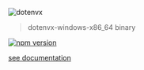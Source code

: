 ![dotenvx](https://dotenvx.com/better-banner.png)

> dotenvx-windows-x86_64 binary

[![npm version](https://img.shields.io/npm/v/@dotenvx/dotenvx-windows-x86_64.svg)](https://www.npmjs.com/package/@dotenvx/dotenvx-windows-x86_64)

[see documentation](https://github.com/dotenvx/dotenvx)

&nbsp;

